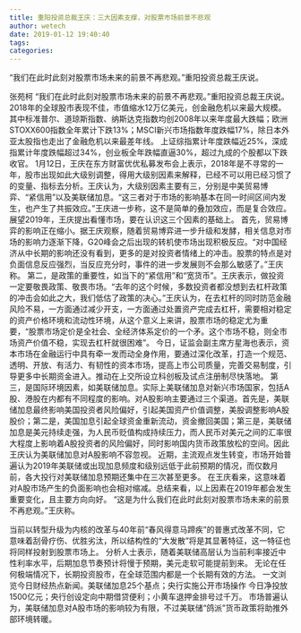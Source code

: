 ```yaml
---
title: 重阳投资总裁王庆：三大因素支撑，对股票市场前景不悲观
author: wetech
date: 2019-01-12 19:40:40
tags: 
categories: 
---
```

“我们在此时此刻对股票市场未来的前景不再悲观。”重阳投资总裁王庆说。
<!-- more -->
张苑柯
“我们在此时此刻对股票市场未来的前景不再悲观。”重阳投资总裁王庆说。
2018年的全球股市表现不佳，市值缩水12万亿美元，创金融危机以来最大规模。其中标准普尔、道琼斯指数、纳斯达克指数均创2008年以来年度最大跌幅；欧洲STOXX600指数全年累计下跌13%；MSCI新兴市场指数年度跌幅17%，除日本外亚太股指也走出了金融危机以来最差年线。
上证综指累计年度跌幅近25%，深成指累计年度跌幅超过34%，创业板全年跌幅直逼30%，超过九成的个股都以下跌收官。
1月12日，王庆在东方财富优优私募发布会上表示，2018年是不寻常的一年，股市出现如此大级别调整，得用大级别因素来解释，已经不可以用已经习惯了的变量、指标去分析。王庆认为，大级别因素主要有三，分别是中美贸易博弈、“紧信用”以及美联储加息。“这三者对于市场的影响基本在同一时间区间内发生，也产生了共振效应。”王庆进一步称，这不是简单的叠加效应，而是复合效应。展望2019年，王庆提出看懂市场，要在认识这三个因素的基础上。
首先，贸易博弈的影响正在缩小。据王庆观察，随着贸易博弈进一步升级和发酵，相关信息对市场的影响力逐渐下降，G20峰会之后出现的转机使市场出现积极反应。“对中国经济从中长期的影响还没有看到，更多的是对投资者情绪上的冲击。股票的特点是对负面信息反应强烈，当反应充分时，事件的进一步发展则不会那么敏感了。”王庆称。
第二，是政策的重要性，如当下的“紧信用”和“宽货币”。王庆表示，做投资一定要敬畏政策、敬畏市场。“去年的这个时候，多数投资者都没想到去杠杆政策的冲击会如此之大，我们低估了政策的决心。”王庆认为，在去杠杆的同时防范金融风险不易，一方面通过减少开支，一方面通过处置资产完成去杠杆，需要相对稳定的资产价格环境和流动性环境，从这个意义上来讲，股票市场的稳定尤为重要，“股票市场定价是全社会、全经济体系定价的一个矛。这个市场不稳，则全市场资产价值不稳，实现去杠杆就很困难”。
今日，证监会副主席方星海也表示，资本市场在金融运行中具有牵一发而动全身作用，要通过深化改革，打造一个规范、透明、开放、有活力、有韧性的资本市场，提高上市公司质量，完善交易制度，引导更多中长期资金进入。推动在上交所设立科创板及试点注册制尽快落地。
第三，是国际环境因素，如美联储加息。实际上美联储加息对新兴市场国家，包括A股、港股在内都有不同程度的影响。对A股影响主要通过三个渠道。首先是，美联储加息最终影响美国投资者风险偏好，引起美国资产价值调整，美股调整影响A股股价；第二是，美国加息引起全球资金重新流动，资金撤回美国；第三是，美联储加息是美元持续走强，为人民币贬值构成持续压力，而人民币对美元之间的汇率很大程度上影响着A股投资者的风险偏好，同时影响国内货币政策放松的空间。因此王庆认为美联储加息对A股影响不容忽视。
近期，主流观点发生转变，市场开始普遍认为2019年美联储或出现加息频度和级别远低于此前预期的情况，而仅数月前，各大投行对美联储加息预期还集中在三次甚至更多。
在王庆看来，这意味着对A股市场产生的负面影响也会相对缩减。总结来看，以上因素在2019年都会发生重要变化，且主要方向向好。
“这是为什么我们在此时此刻对股票市场未来的前景不再悲观。”王庆称。
 
 
当前以转型升级为内核的改革与40年前“春风得意马蹄疾”的普惠式改革不同，它意味着刮骨疗伤、优胜劣汰，所以结构性的“大发散”将是其显著特征，这一特征也将同样投射到股票市场上。
分析人士表示，随着美联储高层认为当前利率接近中性利率水平，后期加息节奏预计将慢于预期，美元走软可能提前到来。
无论在任何极端情况下，长期投资股市，在全球范围内都是一个长期有效的方法。
一文浏览今日财经热点新闻。美联储加息25个基点；央行实施公开市场操作 今日净投放1500亿元；央行创设定向中期借贷便利；小黄车退押金排号过千万。
市场普遍认为，美联储加息对A股市场的影响较为有限，不过美联储“鸽派”货币政策将助推外部环境转暖。
